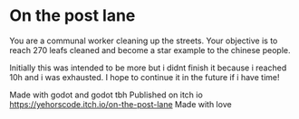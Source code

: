 # On the post lane
You are a communal worker cleaning up the streets. Your objective is to reach 270 leafs cleaned and become a star example to the chinese people.

Initially this was intended to be more but i didnt finish it because i reached 10h and i was exhausted. I hope to continue it in the future if i have time!

Made with godot and godot tbh
Published on itch io https://yehorscode.itch.io/on-the-post-lane
Made with love
